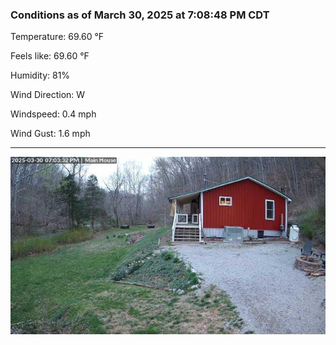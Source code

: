 ### Conditions as of March 30, 2025 at 7:08:48 PM CDT 

Temperature: 69.60 &deg;F

Feels like: 69.60 &deg;F

Humidity: 81%

Wind Direction: W

Windspeed: 0.4 mph

Wind Gust: 1.6 mph

---

<img src="./images/latest.jpeg"/>


